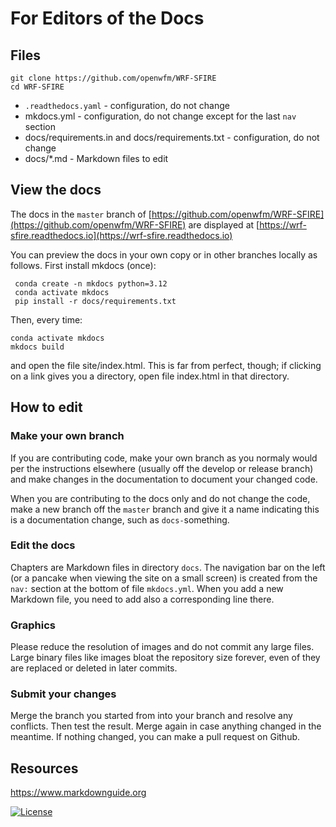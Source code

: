 # For Editors of the Docs

## Files

    git clone https://github.com/openwfm/WRF-SFIRE
    cd WRF-SFIRE

* `.readthedocs.yaml` - configuration, do not change
*  mkdocs.yml - configuration, do not change except for the last `nav` section 
*  docs/requirements.in and docs/requirements.txt - configuration, do not change
*  docs/*.md - Markdown files to edit 

## View the docs

The docs in the `master` branch of 
[https://github.com/openwfm/WRF-SFIRE](https://github.com/openwfm/WRF-SFIRE)
are displayed at [https://wrf-sfire.readthedocs.io](https://wrf-sfire.readthedocs.io) 

You can preview the docs in your own copy or in other branches locally as follows. First install mkdocs (once):

     conda create -n mkdocs python=3.12
     conda activate mkdocs
     pip install -r docs/requirements.txt

Then, every time:

    conda activate mkdocs
    mkdocs build

and open the file site/index.html. This is far from perfect, though; if clicking on a link gives you a directory,
open file index.html in that directory.

##  How to edit 

### Make your own branch

If you are contributing code, make your own branch as you normaly would per the instructions elsewhere
(usually off the develop or release branch) and make changes in the documentation
to document your changed code.

When you are contributing to the docs only and do not change the code, make a new branch off the `master`
branch and give it a name indicating this is a documentation change, such as `docs-`something. 

### Edit the docs

Chapters are Markdown files in directory `docs`.
The navigation bar on the left (or a pancake when viewing the site on a small screen) is created from the
`nav:` section at the bottom of file `mkdocs.yml`. When you add a new Markdown file, you need to add also a corresponding line there.

### Graphics

Please reduce the resolution of images and do not commit any large files.
Large binary files like images bloat the repository size forever, 
even of they are replaced or deleted in later commits.

### Submit your changes

Merge the branch you started from into your branch and resolve any conflicts. 
Then test the result. Merge again in case anything 
changed in the meantime. If nothing changed, you can make a pull request 
on Github.

## Resources

https://www.markdownguide.org

[![License](https://img.shields.io/badge/License-Apache%202.0-blue.svg)](https://opensource.org/licenses/Apache-2.0)


